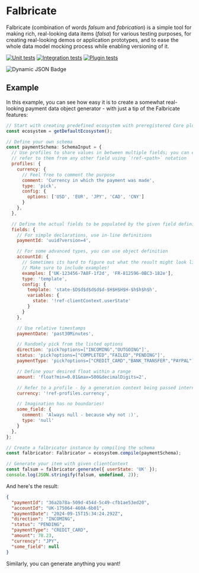 # Falbricate

Falbricate (combination of words _falsum_ and _fabrication_) is a simple tool
for making rich, real-looking data items (_falsa_) for various testing purposes,
for creating real-looking demos or application prototypes, and to ease the whole
data model mocking process while enabling versioning of it.

[![Unit tests](https://github.com/vojtechpavlu/falbricate-core/actions/workflows/unit-tests.yml/badge.svg)](https://github.com/vojtechpavlu/falbricate-core/actions/workflows/unit-tests.yml)
[![Integration tests](https://github.com/vojtechpavlu/falbricate-core/actions/workflows/integration-tests.yml/badge.svg)](https://github.com/vojtechpavlu/falbricate-core/actions/workflows/integration-tests.yml)
[![Plugin tests](https://github.com/vojtechpavlu/falbricate-core/actions/workflows/plugin-tests.yml/badge.svg)](https://github.com/vojtechpavlu/falbricate-core/actions/workflows/plugin-tests.yml) 

![Dynamic JSON Badge](https://img.shields.io/badge/dynamic/json?url=https%3A%2F%2Fgithub.com%2Fvojtechpavlu%2Ffalbricate-core%2Fraw%2Fmaster%2Fpackage.json&query=%24.version&style=flat&logo=npm&logoColor=CB3837&label=version&color=purple&cacheSeconds=7200)

## Example

In this example, you can see how easy it is to create a somewhat real-looking
payment data object generator - with just a tip of the Falbricate features:

```javascript
// Start with creating predefined ecosystem with preregistered Core plugin
const ecosystem = getDefaultEcosystem();

// Define your own schema
const paymentSchema: SchemaInput = {
  // Use profiles to share values in between multiple fields; you can easily
  // refer to them from any other field using `!ref-<path>` notation
  profiles: {
    currency: {
      // Feel free to comment the purpose
      comment: 'Currency in which the payment was made',
      type: 'pick',
      config: {
        options: ['USD', 'EUR', 'JPY', 'CAD', 'CNY']
      }
    },
  },

  // Define the actual fields to be populated by the given field definitions
  fields: {
    // For simple declarations, use in-line definitions
    paymentId: 'uuid?version=4',

    // For some advanced types, you can use object definition
    accountId: {
      // Sometimes its hard to figure out what the result might look like...
      // Make sure to include examples!
      examples: ['UK-123456-7A8F-1f2d', 'FR-812596-0BC3-182e'],
      type: 'template',
      config: {
        template: 'state-$D$d$d$d$d$d-$H$H$H$H-$h$h$h$h',
        variables: {
          state: '!ref-clientContext.userState'
        }
      }
    },

    // Use relative timestamps
    paymentDate: 'past30Minutes',

    // Randomly pick from the listed options
    direction: 'pick?options=["INCOMING","OUTGOING"]',
    status: 'pick?options=["COMPLETED","FAILED","PENDING"]',
    paymentType: 'pick?options=["CREDIT_CARD","BANK_TRANSFER","PAYPAL"]',

    // Define your desired float within a range
    amount: 'float?min=0.01&max=500&decimalDigits=2',

    // Refer to a profile - by a generation context being passed internally
    currency: '!ref-profiles.currency',

    // Imagination has no boundaries!
    some_field: {
      comment: 'Always null - because why not :)',
      type: 'null'
    }
  },
};

// Create a falbricator instance by compiling the schema
const falbricator: Falbricator = ecosystem.compile(paymentSchema);

// Generate your item with given clientContext
const falsum = falbricator.generate({ userState: 'UK' });
console.log(JSON.stringify(falsum, undefined, 2));
```

And here's the result:

```json
{
  "paymentId": "36a2b78a-509d-454d-5c49-cfb1ae53ed20",
  "accountId": "UK-175064-460A-6b01",
  "paymentDate": "2024-09-15T15:34:24.292Z",
  "direction": "INCOMING",
  "status": "PENDING",
  "paymentType": "CREDIT_CARD",
  "amount": 78.23,
  "currency": "JPY",
  "some_field": null
}
```

Similarly, you can generate anything you want!
